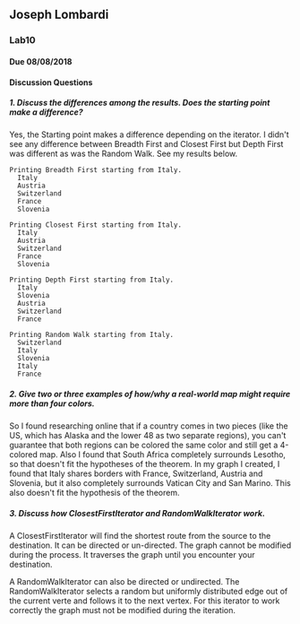## Joseph Lombardi
### Lab10
#### Due 08/08/2018
#### Discussion Questions



##### 1. Discuss the differences among the results. Does the starting point make a difference?
	
   Yes, the Starting point makes a difference depending on the iterator.  I didn't see any difference between Breadth First and Closest First but Depth First was different as was the Random Walk.  See my results below.

    Printing Breadth First starting from Italy.
	  Italy
	  Austria
	  Switzerland
	  France
	  Slovenia

    Printing Closest First starting from Italy.
      Italy
      Austria
      Switzerland
      France
      Slovenia

    Printing Depth First starting from Italy.
      Italy
      Slovenia
      Austria
      Switzerland
      France

    Printing Random Walk starting from Italy.
      Switzerland
      Italy
      Slovenia
      Italy
      France



##### 2. Give two or three examples of how/why a real-world map might require more than four colors.
   
   So I found researching online that if a country comes in two pieces (like the US, which has Alaska and the lower 48 as two separate regions), you can't guarantee that both regions can be colored the same color and still get a 4-colored map.  Also I found that South Africa completely surrounds Lesotho, so that doesn't fit the hypotheses of the theorem.  In my graph I created, I found that Italy shares borders with France, Switzerland, Austria and Slovenia, but it also completely surrounds Vatican City and San Marino.  This also doesn't fit the hypothesis of the theorem.
	

##### 3. Discuss how ClosestFirstIterator and RandomWalkIterator work.
    
   A ClosestFirstIterator will find the shortest route from the source to the destination.  It can be directed or un-directed.  The graph cannot be modified during the process.  It traverses the graph until you encounter your destination.

   A RandomWalkIterator can also be directed or undirected.  The RandomWalkIterator selects a random but uniformly distributed edge out of the current verte and follows it to the next vertex.  For this iterator to work correctly the graph must not be modified during the iteration.

	